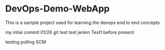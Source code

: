 # DevOps-Demo-WebApp
This is a sample project used for learning the devops end to end concepts

my intial commit 01/26
git test test
jenkin Test1 before present

testing polling SCM
